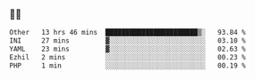 ### 👨‍💻

<!--START_SECTION:waka-->

```txt
Other   13 hrs 46 mins  ███████████████████████▒░   93.84 %
INI     27 mins         ▓░░░░░░░░░░░░░░░░░░░░░░░░   03.10 %
YAML    23 mins         ▓░░░░░░░░░░░░░░░░░░░░░░░░   02.63 %
Ezhil   2 mins          ░░░░░░░░░░░░░░░░░░░░░░░░░   00.23 %
PHP     1 min           ░░░░░░░░░░░░░░░░░░░░░░░░░   00.19 %
```

<!--END_SECTION:waka-->
